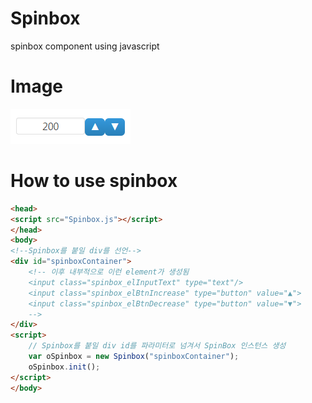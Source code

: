 # Spinbox
spinbox component using javascript

# Image 
![Image](https://github.com/rmcodestar/spinbox/blob/master/img.png)

# How to use spinbox
```html
<head>
<script src="Spinbox.js"></script>
</head>
<body>
<!--Spinbox를 붙일 div를 선언-->
<div id="spinboxContainer">
	<!-- 이후 내부적으로 이런 element가 생성됨
	<input class="spinbox_elInputText" type="text"/>
	<input class="spinbox_elBtnIncrease" type="button" value="▲">
	<input class="spinbox_elBtnDecrease" type="button" value="▼">
	-->
</div>
<script>
	// Spinbox를 붙일 div id를 파라미터로 넘겨서 SpinBox 인스턴스 생성
	var oSpinbox = new Spinbox("spinboxContainer");
	oSpinbox.init();
</script>
</body>
```
